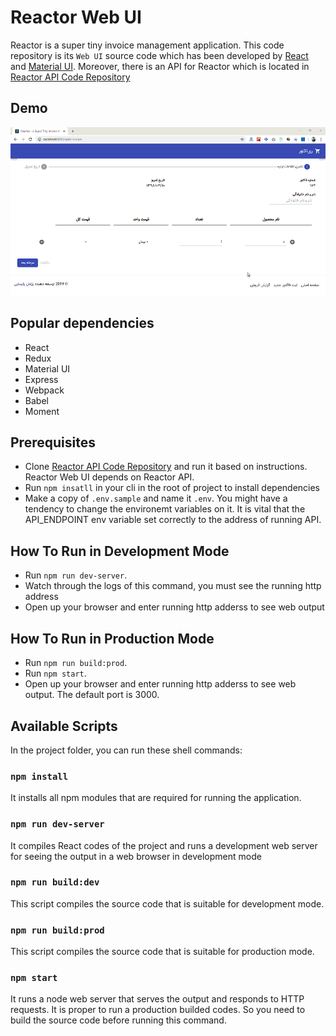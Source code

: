 # Reactor Web UI

Reactor is a super tiny invoice management application. This code repository is its `Web UI` source code which has been developed by [React](https://reactjs.org/) and [Material UI](https://material-ui.com). Moreover, there is an API for Reactor which is located in [Reactor API Code Repository](https://github.com/pezhmanparsaee/reactor-api)

## Demo
![Reactor Demo](http://raw.githubusercontent.com/pezhmanparsaee/reactor-web-ui/master/reactor-demo.gif)

## Popular dependencies

* React
* Redux
* Material UI
* Express
* Webpack
* Babel
* Moment

## Prerequisites

* Clone [Reactor API Code Repository](https://github.com/pezhmanparsaee/reactor-api)
and run it based on instructions. Reactor Web UI depends on Reactor API.
* Run `npm insatll` in your cli in the root of project to install dependencies
* Make a copy of `.env.sample` and name it `.env`. You might have a tendency to change the environemt variables on it. It is vital that the API_ENDPOINT env variable set correctly to the address of running API.

## How To Run in Development Mode

* Run `npm run dev-server`. 
* Watch through the logs of this command, you must see the running http address
* Open up your browser and enter running http adderss to see web output

## How To Run in Production Mode

* Run `npm run build:prod`. 
* Run `npm start`. 
* Open up your browser and enter running http adderss to see web output. The default port is 3000.

## Available Scripts

In the project folder, you can run these shell commands:

### `npm install`
It installs all npm modules that are required for running the application.

### `npm run dev-server`
It compiles React codes of the project and runs a development web server for seeing the output in a web browser in development mode

### `npm run build:dev`
This script compiles the source code that is suitable for development mode.

### `npm run build:prod`
This script compiles the source code that is suitable for production mode.

### `npm start`
It runs a node web server that serves the output and responds to HTTP requests. It is proper to run a production builded codes. So you need to build the source code before running this command.
